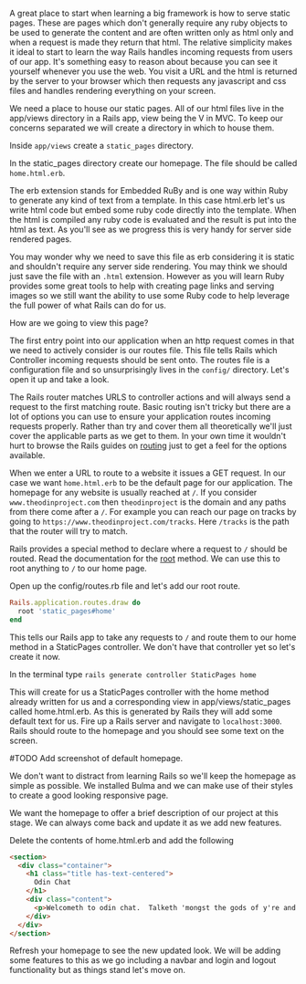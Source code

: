 A great place to start when learning a big framework is how to serve static pages. These are pages which don't generally require any ruby objects to be used to generate the content and are often written only as html only and when a request is made they return that html. The relative simplicity makes it ideal to start to learn the way Rails handles incoming requests from users of our app. It's something easy to reason about because you can see it yourself whenever you use the web. You visit a URL and the html is returned by the server to your browser which then requests any javascript and css files and handles rendering everything on your screen.

We need a place to house our static pages. All of our html files live in the app/views directory in a Rails app, view being the V in MVC. To keep our concerns separated we will create a directory in which to house them.

Inside `app/views` create a `static_pages` directory.

In the static_pages directory create our homepage. The file should be called `home.html.erb`.

The erb extension stands for Embedded RuBy and is one way within Ruby to generate any kind of text from a template. In this case html.erb let's us write html code but embed some ruby code directly into the template. When the html is compiled any ruby code is evaluated and the result is put into the html as text. As you'll see as we progress this is very handy for server side rendered pages.

You may wonder why we need to save this file as erb considering it is static and shouldn't require any server side rendering. You may think we should just save the file with an `.html` extension. However as you will learn Ruby provides some great tools to help with creating page links and serving images so we still want the ability to use some Ruby code to help leverage the full power of what Rails can do for us.

How are we going to view this page?

The first entry point into our application when an http request comes in that we need to actively consider is our routes file. This file tells Rails which Controller incoming requests should be sent onto. The routes file is a configuration file and so unsurprisingly lives in the `config/` directory. Let's open it up and take a look.

The Rails router matches URLS to controller actions and will always send a request to the first matching route. Basic routing isn't tricky but there are a lot of options you can use to ensure your application routes incoming requests properly. Rather than try and cover them all theoretically we'll just cover the applicable parts as we get to them. In your own time it wouldn't hurt to browse the Rails guides on [routing](https://guides.rubyonrails.org/routing.html) just to get a feel for the options available.

When we enter a URL to route to a website it issues a GET request. In our case we want `home.html.erb` to be the default page for our application. The homepage for any website is usually reached at `/`. If you consider `www.theodinproject.com` then `theodinproject` is the domain and any paths from there come after a `/`. For example you can reach our page on tracks by going to `https://www.theodinproject.com/tracks`. Here `/tracks` is the path that the router will try to match.

Rails provides a special method to declare where a request to `/` should be routed. Read the documentation for the [root](https://guides.rubyonrails.org/routing.html#using-root) method. We can use this to root anything to `/` to our home page.

Open up the config/routes.rb file and let's add our root route.

```ruby
Rails.application.routes.draw do
  root 'static_pages#home'
end
```

This tells our Rails app to take any requests to `/` and route them to our home method in a StaticPages controller. We don't have that controller yet so let's create it now.

In the terminal type `rails generate controller StaticPages home`

This will create for us a StaticPages controller with the home method already written for us and a corresponding view in app/views/static_pages called home.html.erb. As this is generated by Rails they will add some default text for us. Fire up a Rails server and navigate to `localhost:3000`. Rails should route to the homepage and you should see some text on the screen.

#TODO Add screenshot of default homepage.

We don't want to distract from learning Rails so we'll keep the homepage as simple as possible. We installed Bulma and we can make use of their styles to create a good looking responsive page.

We want the homepage to offer a brief description of our project at this stage. We can always come back and update it as we add new features.

Delete the contents of home.html.erb and add the following

```html
<section>
  <div class="container">
    <h1 class="title has-text-centered">
      Odin Chat
    </h1>
    <div class="content">
      <p>Welcometh to odin chat.  Talketh 'mongst the gods of y're and beest m'rry</p>
    </div>
  </div>
</section>
```

Refresh your homepage to see the new updated look. We will be adding some features to this as we go including a navbar and login and logout functionality but as things stand let's move on.

